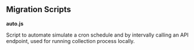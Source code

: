 ## Migration Scripts

**auto.js**

Script to automate simulate a cron schedule and by intervally calling an API endpoint, used for running collection process locally.


